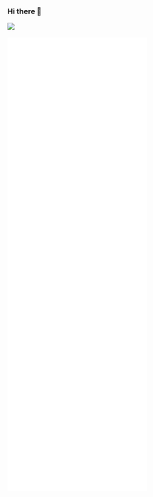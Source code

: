 ### Hi there 👋

![](https://img.shields.io/twitter/follow/forgedhallpass?style=social)

![Metrics](/github-metrics.svg)
